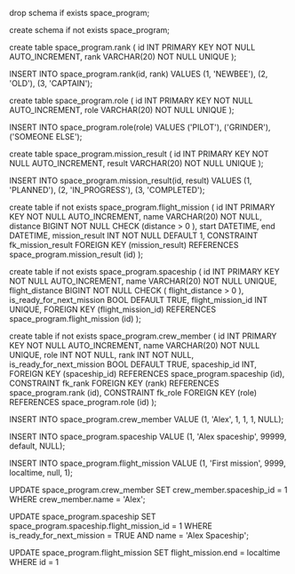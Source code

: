 drop schema if exists space_program;

create schema if not exists space_program;

create table space_program.rank
(
    id   INT PRIMARY KEY NOT NULL AUTO_INCREMENT,
    rank VARCHAR(20)     NOT NULL UNIQUE
);

INSERT INTO space_program.rank(id, rank)
VALUES (1, 'NEWBEE'),
       (2, 'OLD'),
       (3, 'CAPTAIN');

create table space_program.role
(
    id   INT PRIMARY KEY NOT NULL AUTO_INCREMENT,
    role VARCHAR(20)     NOT NULL UNIQUE
);

INSERT INTO space_program.role(role)
VALUES ('PILOT'),
       ('GRINDER'),
       ('SOMEONE ELSE');

create table space_program.mission_result
(
    id     INT PRIMARY KEY NOT NULL AUTO_INCREMENT,
    result VARCHAR(20)     NOT NULL UNIQUE
);

INSERT INTO space_program.mission_result(id, result)
VALUES (1, 'PLANNED'),
       (2, 'IN_PROGRESS'),
       (3, 'COMPLETED');

create table if not exists space_program.flight_mission
(
    id             INT PRIMARY KEY NOT NULL AUTO_INCREMENT,
    name           VARCHAR(20)     NOT NULL,
    distance       BIGINT          NOT NULL CHECK (distance > 0 ),
    start          DATETIME,
    end            DATETIME,
    mission_result INT             NOT NULL DEFAULT 1,
    CONSTRAINT fk_mission_result FOREIGN KEY (mission_result) REFERENCES space_program.mission_result (id)
);

create table if not exists space_program.spaceship
(
    id                        INT PRIMARY KEY NOT NULL AUTO_INCREMENT,
    name                      VARCHAR(20)     NOT NULL UNIQUE,
    flight_distance           BIGINT          NOT NULL CHECK ( flight_distance > 0 ),
    is_ready_for_next_mission BOOL DEFAULT TRUE,
    flight_mission_id         INT UNIQUE,
    FOREIGN KEY (flight_mission_id) REFERENCES space_program.flight_mission (id)
);

create table if not exists space_program.crew_member
(
    id                        INT PRIMARY KEY NOT NULL AUTO_INCREMENT,
    name                      VARCHAR(20)     NOT NULL UNIQUE,
    role                      INT             NOT NULL,
    rank                      INT             NOT NULL,
    is_ready_for_next_mission BOOL DEFAULT TRUE,
    spaceship_id              INT,
    FOREIGN KEY (spaceship_id) REFERENCES space_program.spaceship (id),
    CONSTRAINT fk_rank FOREIGN KEY (rank) REFERENCES space_program.rank (id),
    CONSTRAINT fk_role FOREIGN KEY (role) REFERENCES space_program.role (id)
);


INSERT INTO space_program.crew_member
    VALUE
    (1, 'Alex', 1, 1, 1, NULL);

INSERT INTO space_program.spaceship
    VALUE
    (1, 'Alex spaceship', 99999, default, NULL);

INSERT INTO space_program.flight_mission
    VALUE
    (1, 'First mission', 9999, localtime, null, 1);

UPDATE space_program.crew_member
SET crew_member.spaceship_id = 1
WHERE crew_member.name = 'Alex';

UPDATE space_program.spaceship
SET space_program.spaceship.flight_mission_id = 1
WHERE is_ready_for_next_mission = TRUE
  AND name = 'Alex Spaceship';

UPDATE space_program.flight_mission
SET flight_mission.end = localtime
WHERE id = 1
